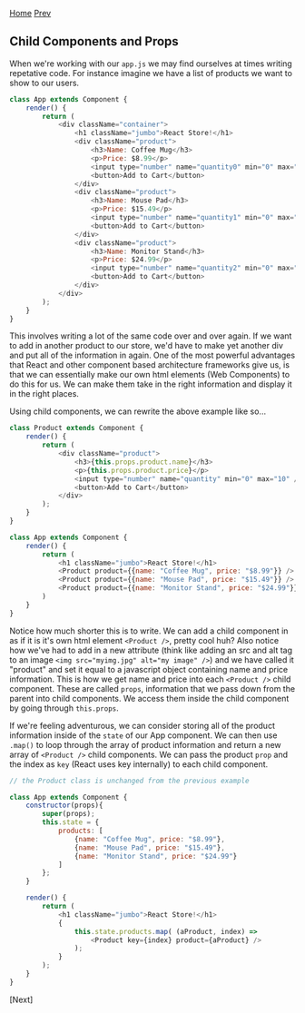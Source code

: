 [Home](https://github.com/wgoode3/react-notes/blob/master/README.md)
[Prev](https://github.com/wgoode3/react-notes/blob/master/state-and-events.md)

## Child Components and Props

When we're working with our ```app.js``` we may find ourselves at times writing repetative code. For instance imagine we have a list of products we want to show to our users.

```javascript
class App extends Component {
    render() {
        return (
            <div className="container">
                <h1 className="jumbo">React Store!</h1>
                <div className="product">
                    <h3>Name: Coffee Mug</h3>
                    <p>Price: $8.99</p>
                    <input type="number" name="quantity0" min="0" max="10" />
                    <button>Add to Cart</button>
                </div>
                <div className="product">
                    <h3>Name: Mouse Pad</h3>
                    <p>Price: $15.49</p>
                    <input type="number" name="quantity1" min="0" max="10" />
                    <button>Add to Cart</button>
                </div>
                <div className="product">
                    <h3>Name: Monitor Stand</h3>
                    <p>Price: $24.99</p>
                    <input type="number" name="quantity2" min="0" max="10" />
                    <button>Add to Cart</button>
                </div>
            </div>
        );
    }
}
```

This involves writing a lot of the same code over and over again. If we want to add in another product to our store, we'd have to make yet another div and put all of the information in again. One of the most powerful advantages that React and other component based architecture frameworks give us, is that we can essentially make our own html elements (Web Components) to do this for us. We can make them take in the right information and display it in the right places.

Using child components, we can rewrite the above example like so...

```javascript
class Product extends Component {
    render() {
        return (
            <div className="product">
                <h3>{this.props.product.name}</h3>
                <p>{this.props.product.price}</p>
                <input type="number" name="quantity" min="0" max="10" />
                <button>Add to Cart</button>
            </div>
        );
    }
}

class App extends Component {
    render() {
        return (
            <h1 className="jumbo">React Store!</h1>
            <Product product={{name: "Coffee Mug", price: "$8.99"}} />
            <Product product={{name: "Mouse Pad", price: "$15.49"}} />
            <Product product={{name: "Monitor Stand", price: "$24.99"}} />
        )
    }
}
```

Notice how much shorter this is to write. We can add a child component in as if it is it's own html element ```<Product />```, pretty cool huh? Also notice how we've had to add in a new attribute (think like adding an src and alt tag to an image ```<img src="myimg.jpg" alt="my image" />```) and we have called it "product" and set it equal to a javascript object containing name and price information. This is how we get name and price into each ```<Product />``` child component. These are called ```props```, information that we pass down from the parent into child components. We access them inside the child component by going through ```this.props```.

If we're feeling adventurous, we can consider storing all of the product information inside of the ```state``` of our App component. We can then use ```.map()``` to loop through the array of product information and return a new array of ```<Product />``` child components. We can pass the product ```prop``` and the index as ```key``` (React uses key internally) to each child component.

```javascript
// the Product class is unchanged from the previous example

class App extends Component {
    constructor(props){
        super(props);
        this.state = {
            products: [
                {name: "Coffee Mug", price: "$8.99"},
                {name: "Mouse Pad", price: "$15.49"},
                {name: "Monitor Stand", price: "$24.99"}
            ]
        };
    }

    render() {
        return (
            <h1 className="jumbo">React Store!</h1>
            {
                this.state.products.map( (aProduct, index) =>
                    <Product key={index} product={aProduct} />
                );
            }
        );
    }
}
```

\[Next\]